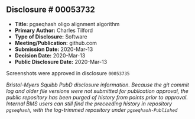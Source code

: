 ## Disclosure # 00053732

* __Title:__ pgseqhash oligo alignment algorithm
* __Primary Author:__ Charles Tilford
* __Type of Disclosure:__ Software
* __Meeting/Publication:__ github.com
* __Submission Date:__ 2020-Mar-13
* __Decision Date:__ 2020-Mar-13
* __Public Disclosure Date:__ 2020-Mar-13

Screenshots were approved in disclosure `00053735`

_Bristol-Myers Squibb PubD disclosure information. Because the git
commit log and older file versions were not submitted for publication
approval, the public repository has been purged of history from points
prior to approval. Internal BMS users can still find the preceeding
history in repository `pgseqhash`, with the log-trimmed repository
under `pgseqhash-Published`_
